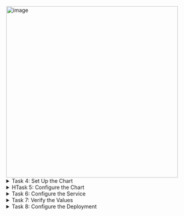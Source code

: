 <img width="456" alt="image" src="https://user-images.githubusercontent.com/75510135/166947025-85da1072-7ee0-43b4-aa85-9cefc6c73d9c.png">

<details>
<summary>Task 4: Set Up the Chart</summary>
<br>

  In Helm, a package is known as a chart. It is a set of Helm-specific files that install an application on a Kubernetes cluster. 
  A Helm chart helps us deploy applications ranging from simplest to the most complex.

  Your task is to create a Helm chart template.

  > helm create sample-app
  <img width="501" alt="image" src="https://user-images.githubusercontent.com/75510135/166947988-87b36218-66eb-4c30-b017-2903234ac50b.png">
  
  > tree sample-app
 ``` 
  sample-app
|-- Chart.yaml
|-- charts
|-- templates
|   |-- NOTES.txt
|   |-- _helpers.tpl
|   |-- deployment.yaml
|   |-- hpa.yaml
|   |-- ingress.yaml
|   |-- service.yaml
|   |-- serviceaccount.yaml
|   `-- tests
|       `-- test-connection.yaml
`-- values.yaml
  ```
  
<img width="480" alt="image" src="https://user-images.githubusercontent.com/75510135/166948326-b8b4b003-fba5-4dc2-84f5-9b4980c79254.png">

</details>

<details>
<summary>HTask 5: Configure the Chart</summary>
<br>

  Docker Hub allows differentiation between the images by allowing you to name each image uniquely. 
  You can also save different versions of your applications by classifying these images with different tags.

  To deploy your own application, configure the Helm chart to use your own Docker image.

  Your task is to:

    Configure the chart to use your repository name.
    Change the image tag to the one you recently created.

You can change these values in the values.yaml which is available in the /usercode/your-chart-name/ directory.
  
  - default one in sample-app/values.yaml 
  <img width="653" alt="image" src="https://user-images.githubusercontent.com/75510135/166949221-1cfe0702-c9f5-4e9c-893d-5965c9b7af2f.png">
  - after change
  <img width="906" alt="image" src="https://user-images.githubusercontent.com/75510135/166949730-e7d4d414-f210-4349-bc40-670126c5cb99.png">
 
</details>

<details>
<summary>Task 6: Configure the Service</summary>
<br>

  In Kubernetes, a Service provides an abstraction that defines access to a Pod. It sits in front of the Pod and delivers requests to the Pods behind it. There following are the types of Kubernetes Services:

    ClusterIP
    NodePort
    LoadBalancer
    ExternalName

Your task is to:

    Change the Service type to NodePort.
    Configure the chart to use the 31111 port.

You can perform the task above in the your-chart-name/values.yaml file.
  
  - here is what changes
  <img width="751" alt="image" src="https://user-images.githubusercontent.com/75510135/166950635-a43f6ee4-7844-4469-b85e-31869a116a80.png">

  
</details>

<details>
<summary>Task 7: Verify the Values</summary>
<br>

  Before moving, check if the application is configured correctly, meaning that it is using 
      the correct Service, 
      running on the desired port, 
      and is the correct image name.

Verify that the your-chart-name/values.yaml file contains the correct configuration.
  > helm install --dry-run --debug your-chart-name your-chart-name
  > helm install --dry-run --debug sample-app sample-app
  
  <img width="635" alt="image" src="https://user-images.githubusercontent.com/75510135/166951419-14aa65ec-24a9-4fc6-b8c9-33a8a36e1795.png">

  ```
  oot@add2e6bd2198a18e:/usercode# helm install --dry-run --debug sample-app sample-app
install.go:178: [debug] Original chart version: ""
install.go:195: [debug] CHART PATH: /usercode/sample-app

NAME: sample-app
LAST DEPLOYED: Thu May  5 14:53:49 2022
NAMESPACE: default
STATUS: pending-install
REVISION: 1
USER-SUPPLIED VALUES:
{}

COMPUTED VALUES:
affinity: {}
autoscaling:
  enabled: false
  maxReplicas: 100
  minReplicas: 1
  targetCPUUtilizationPercentage: 80
fullnameOverride: ""
image:
  pullPolicy: IfNotPresent
  repository: rupeshpanwar/sampleapp
  tag: latest
imagePullSecrets: []
ingress:
  annotations: {}
  className: ""
  enabled: false
  hosts:
  - host: chart-example.local
    paths:
    - path: /
      pathType: ImplementationSpecific
  tls: []
nameOverride: ""
nodeSelector: {}
podAnnotations: {}
podSecurityContext: {}
replicaCount: 1
resources: {}
securityContext: {}
service:
  port: 31111
  type: NodePort
serviceAccount:
  annotations: {}
  create: true
  name: ""
tolerations: []

HOOKS:
---
# Source: sample-app/templates/tests/test-connection.yaml
apiVersion: v1
kind: Pod
metadata:
  name: "sample-app-test-connection"
  labels:
    helm.sh/chart: sample-app-0.1.0
    app.kubernetes.io/name: sample-app
    app.kubernetes.io/instance: sample-app
    app.kubernetes.io/version: "1.16.0"
    app.kubernetes.io/managed-by: Helm
  annotations:
    "helm.sh/hook": test
spec:
  containers:
    - name: wget
      image: busybox
      command: ['wget']
      args: ['sample-app:31111']
  restartPolicy: Never
MANIFEST:
---
# Source: sample-app/templates/serviceaccount.yaml
apiVersion: v1
kind: ServiceAccount
metadata:
  name: sample-app
  labels:
    helm.sh/chart: sample-app-0.1.0
    app.kubernetes.io/name: sample-app
    app.kubernetes.io/instance: sample-app
    app.kubernetes.io/version: "1.16.0"
    app.kubernetes.io/managed-by: Helm
---
# Source: sample-app/templates/service.yaml
apiVersion: v1
kind: Service
metadata:
  name: sample-app
  labels:
    helm.sh/chart: sample-app-0.1.0
    app.kubernetes.io/name: sample-app
    app.kubernetes.io/instance: sample-app
    app.kubernetes.io/version: "1.16.0"
    app.kubernetes.io/managed-by: Helm
spec:
  type: NodePort
  ports:
    - port: 31111
      targetPort: http
      protocol: TCP
      name: http
  selector:
    app.kubernetes.io/name: sample-app
    app.kubernetes.io/instance: sample-app
---
# Source: sample-app/templates/deployment.yaml
apiVersion: apps/v1
kind: Deployment
metadata:
  name: sample-app
  labels:
    helm.sh/chart: sample-app-0.1.0
    app.kubernetes.io/name: sample-app
    app.kubernetes.io/instance: sample-app
    app.kubernetes.io/version: "1.16.0"
    app.kubernetes.io/managed-by: Helm
spec:
  replicas: 1
  selector:
    matchLabels:
      app.kubernetes.io/name: sample-app
      app.kubernetes.io/instance: sample-app
  template:
    metadata:
      labels:
        app.kubernetes.io/name: sample-app
        app.kubernetes.io/instance: sample-app
    spec:
      serviceAccountName: sample-app
      securityContext:
        {}
      containers:
        - name: sample-app
          securityContext:
            {}
          image: "rupeshpanwar/sampleapp:latest"
          imagePullPolicy: IfNotPresent
          ports:
            - name: http
              containerPort: 80
              protocol: TCP
          livenessProbe:
            httpGet:
              path: /
              port: http
          readinessProbe:
            httpGet:
              path: /
              port: http
          resources:
            {}

NOTES:
1. Get the application URL by running these commands:
  export NODE_PORT=$(kubectl get --namespace default -o jsonpath="{.spec.ports[0].nodePort}" services sample-app)
  export NODE_IP=$(kubectl get nodes --namespace default -o jsonpath="{.items[0].status.addresses[0].address}")
  echo http://$NODE_IP:$NODE_PORT
  ```
</details>

<details>
<summary>Task 8: Configure the Deployment</summary>
<br>

  Every application has unique functionality and may run on the same or different ports depending on the application type. 
  In a deployment.yaml file, a containerPort is the port on which your application is accessible inside the container.

Your deployment file is in the /usercode/your-chart-name/templates/deployment.yaml path.

  
Configure your deployment to use your application port 3000.
  - port# , before changes
  <img width="591" alt="image" src="https://user-images.githubusercontent.com/75510135/166952068-267be463-5319-4c86-a877-8e53237111ef.png">
  - port# , post changes
  <img width="578" alt="image" src="https://user-images.githubusercontent.com/75510135/166952240-5148d389-7dff-4c4b-aa22-6fa5657c428d.png">

  
</details>

